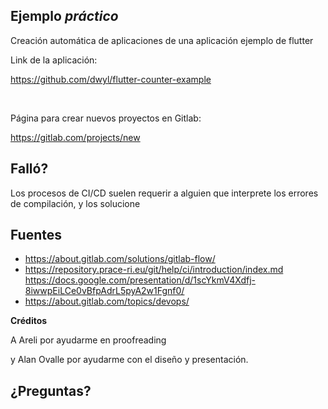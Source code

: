 ## Ejemplo *práctico*

Creación automática de aplicaciones de una aplicación ejemplo de flutter


Link de la aplicación:

https://github.com/dwyl/flutter-counter-example

<br>

Página para crear nuevos proyectos en Gitlab:

https://gitlab.com/projects/new



## Falló?

Los procesos de CI/CD suelen requerir a alguien que interprete los errores de compilación, y los solucione



## Fuentes


- https://about.gitlab.com/solutions/gitlab-flow/
- https://repository.prace-ri.eu/git/help/ci/introduction/index.md
https://docs.google.com/presentation/d/1scYkmV4Xdfj-8iwwpEiLCe0vBfpAdrL5pyA2w1Fgnf0/
- https://about.gitlab.com/topics/devops/


**Créditos**

A Areli por ayudarme en proofreading

y Alan Ovalle por ayudarme con el diseño y presentación.


## ¿Preguntas?